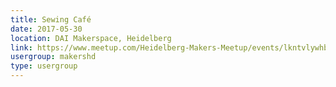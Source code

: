 ```yaml
---
title: Sewing Café
date: 2017-05-30
location: DAI Makerspace, Heidelberg
link: https://www.meetup.com/Heidelberg-Makers-Meetup/events/lkntvlywhbnc/
usergroup: makershd
type: usergroup
---
```

